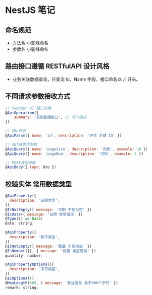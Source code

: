# NestJS 笔记

## 命名规范

- 方法名 小驼峰命名
- 参数名 小驼峰命名

## 路由接口遵循 RESTfulAPI 设计风格

- 业务关联数据查询，只查询 Id，Name 字段，接口命名以 /r 开头。

## 不同请求参数接收方式

```js
// Swagger UI 接口说明
@ApiOperation({
    summary: '获取数据接口', // 简介描述
})

// URL传参
@ApiParam({ name: 'id', description: '评估 主键 ID' })

// GET请求传参数
@ApiQuery({ name: 'pageSize', description: '页数', example: 10 })
@ApiQuery({ name: 'pageNum', description: '页码', example: 1 })

// POST请求参数
@ApiBody({ type: Dto })
```

## 校验实体 常用数据类型

```js
@ApiProperty({
  description: '日期类型',
})
@IsNotEmpty({ message: '日期 不能为空' })
@IsDate({ message: '日期 类型错误' })
@Type(() => Date)
date: string;

@ApiProperty({
  description: '数字类型',
})
@IsNotEmpty({ message: '数量 不能为空' })
@IsNumber({}, { message: '数量 类型错误' })
quantity: number;

@ApiPropertyOptional({
  description: '字符类型',
})
@IsOptional()
@MaxLength(500, { message: '备注信息 最多500个字符' })
remark: string;
```
